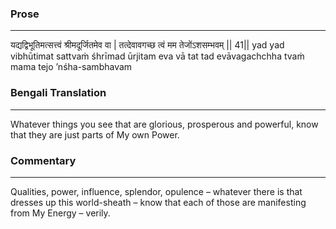### Prose 
 --- 
यद्यद्विभूतिमत्सत्त्वं श्रीमदूर्जितमेव वा |
तत्देवावगच्छ त्वं मम तेजोंऽशसम्भवम् || 41||
yad yad vibhūtimat sattvaṁ śhrīmad ūrjitam eva vā
tat tad evāvagachchha tvaṁ mama tejo ’nśha-sambhavam

### Bengali Translation 
 --- 
Whatever things you see that are glorious, prosperous and powerful, know that they are just parts of My own Power.

### Commentary 
 --- 
Qualities, power, influence, splendor, opulence – whatever there is that dresses up this world-sheath – know that each of those are manifesting from My Energy – verily.